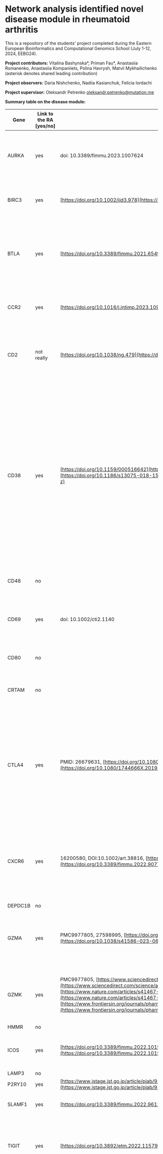 # Network analysis identified novel disease module in rheumatoid arthritis
This is a repository of the students' project completed during the Eastern European Bioinformatics and Computational Genomics School (July 1-12, 2024, EEBG24). 

**Project contributors:** 
Vitalina Bashynska*, Priman Fau*, Anastasiia Romanenko, Anastasiia Kompaniiets, Polina Havrysh, Matvii Mykhailichenko
(asterisk denotes shared leading contribution)

**Project observers:**
Daria Nishchenko, Nadiia Kasianchuk, Felicia Iordachi

**Project supervisor:** 
Oleksandr Petrenko <oleksandr.petrenko@mutation.me>

**Summary table on the disease module:**

| Gene    | Link to the RA [yes/no] | Source | Mechanism | Is in ClinTrials? (link) |
|---------|-------------------------|--------|-----------|--------------------------|
| AURKA   | yes                     | doi: 10.3389/fimmu.2023.1007624 | AURKA encodes a cell cycle-regulated kinase that appears to play a role in microtubule formation and/or spindle pole stabilization during chromosome segregation. | no |
| BIRC3   | yes                     | [https://doi.org/10.1002/iid3.978](https://doi.org/10.1002/iid3.978) | 1) BIRC2 as an upregulated RA-specific gene 2) BIRC2 acted as a hub gene of the RA-specific protein-protein interaction network | no |
| BTLA    | yes                     | [https://doi.org/10.3389/fimmu.2021.654960](https://doi.org/10.3389/fimmu.2021.654960) | In rheumatoid arthritis (RA) patients, BTLA-expressing CD3+/CD4+/CD8+ T cell proportions are remarkably increased, and the swollen joint count is negatively correlated with the percentage of BTLA+CD8+ T cells | no |
| CCR2    | yes                     | [https://doi.org/10.1016/j.intimp.2023.109755](https://doi.org/10.1016/j.intimp.2023.109755) | CCR2 mRNA expression and the tyrosine phosphorylation levels in CCR2 increased in a rat model of adjuvant-induced arthritis (AIA) | [https://onlinelibrary.wiley.com/doi/epdf/10.1002/art.23591](https://onlinelibrary.wiley.com/doi/epdf/10.1002/art.23591) |
| CD2     | not really              | [https://doi.org/10.1038/ng.479](https://doi.org/10.1038/ng.479) | The CD2 protein is a co-stimulatory molecule on the surface of natural killer cells and T-cells "the strongest evidence of association to RA at rs11586238 on 1p13.1 near the CD2 and CD58 genes" | no |
| CD38    | yes                     | [https://doi.org/10.1159/000516642](https://doi.org/10.1159/000516642), [https://doi.org/10.1186/s13075-018-1578-z](https://doi.org/10.1186/s13075-018-1578-z) | 1) high level of CD38+ NK cells and a low level of CD38+ N-like T cells in RA activate the mTOR pathway in CD4+ T cells among MNCs. This subsequently inhibits the differentiation of CD4+ T cells into Treg cells, enhances Th1/Th2 and Th17/Treg ratios, and ultimately exacerbates RA pathogenesis, including immune imbalance and tolerance disorder; 2) CD38 and plasma cell/plasmablast-related genes are upregulated in ACPA+ RF+ arthralgia and UA disease stages before the onset of RA; (2) CD38 is expressed at the highest level on plasma cells in the peripheral blood compared to other immune cell populations in donors with RA or SLE and healthy donors | [https://doi.org/10.1186/s13075-018-1578-z](https://doi.org/10.1186/s13075-018-1578-z) |
| CD48    | no                      |        | Comment: no great evidence except elevated levels in synovial fluid | no |
| CD69    | yes                     | doi: 10.1002/cti2.1140 | SF CD69+CD103+/-CD8+ memory T cells with TRM features play a role in the pathogenesis of ACPA-positive RA by inducing perforin-mediated citrullinated protein formation. | [https://doi.org/10.2217/imt-2019-0091](https://doi.org/10.2217/imt-2019-0091) |
| CD80    | no                      |        | Comment: no great evidence except elevated levels in synovial fluid | doi:10.1093/rheumatology/kev403 |
| CRTAM   | no                      |        | Comment: a predicted marker of inflammatory processes and a RA biomarker, but no connection to disease development/occurrence | no |
| CTLA4   | yes                     | PMID: 26679631, [https://doi.org/10.1080/1744666X.2019.1579642](https://doi.org/10.1080/1744666X.2019.1579642) | (1) Abatacept is a fusion protein composed of the Fc region of the immunoglobulin G1 (IgG1) fused to the extracellular domain of cytotoxic T lymphocyte-associated antigen (CTLA4). - a therapeutic option (2)Activated B lymphocytes, macrophages, osteoclasts and endothelial cells express the costimulatory molecules (CD80/86) and are downregulated by CTLA-4 blockade. | abatacept ([https://www.tandfonline.com/doi/full/10.1080/1744666X.2019.1579642](https://www.tandfonline.com/doi/full/10.1080/1744666X.2019.1579642)) NCT00048581, NCT00279760 |
| CXCR6   | yes                     | 16200580, DOI:10.1002/art.38816, [https://doi.org/10.3389/fimmu.2022.907733](https://doi.org/10.3389/fimmu.2022.907733) | (1) overexpression of CXCR6 on synovial RA CD4+ T cells (human, mice) (2) CXCR6 and CXCL16 levels are elevated in both RA FLSs and may stimulate FLS proliferation (114). (3) CXCR6 and CXCL16 can promote inflammation by affecting T cell differentiation and homing to joints. | no |
| DEPDC1B | no                      |        |                                               | no |
| GZMA    | yes                     | PMC9977805, 27598995, [https://doi.org/10.1038/s41586-023-06708-y](https://doi.org/10.1038/s41586-023-06708-y) | (1) increased level in plasma (granzyme A) (2) in mice induces osteoclastogenesis in inflammatory arthritis (3) implicated in one type of synovium inflammatome in RA in scRNAseq (Tph = T peripheral helpers) | no |
| GZMK    | yes                     | PMC9977805, [https://www.sciencedirect.com/science/article/pii/S1521694224000019](https://www.sciencedirect.com/science/article/pii/S1521694224000019) (rev), [https://www.nature.com/articles/s41467-024-48620-7](https://www.nature.com/articles/s41467-024-48620-7), [https://www.frontiersin.org/journals/pharmacology/articles/10.3389/fphar.2021.726529/full](https://www.frontiersin.org/journals/pharmacology/articles/10.3389/fphar.2021.726529/full) | (1) increased level in synovial tissue (granzyme K), (2) perforin, IFNg regulation - expressed by CD8+ cells, (3) CD8 + GZMK+ chromatin state in RA (4) a biomarker in ACPA-negative RA | no |
| HMMR    | no                      |        |                                               | no |
| ICOS    | yes                     | [https://doi.org/10.3389/fimmu.2022.1015831](https://doi.org/10.3389/fimmu.2022.1015831) | This suggests that ICOS contributes to the autoimmune response in RA by facilitating the production of autoantibodies | [https://www.ncbi.nlm.nih.gov/pmc/articles/PMC6143914/](https://www.ncbi.nlm.nih.gov/pmc/articles/PMC6143914/) |
| LAMP3   | no                      |        |                                               | no |
| P2RY10  | yes                     | [https://www.jstage.jst.go.jp/article/pjab/91/8/91_PJA9108B-02/_pdf](https://www.jstage.jst.go.jp/article/pjab/91/8/91_PJA9108B-02/_pdf) | Gwas analysis | no |
| SLAMF1  | yes                     | [https://doi.org/10.3389/fimmu.2022.961129](https://doi.org/10.3389/fimmu.2022.961129) | its involvement in the inflammatory response mediated by infiltrating immune cells in RA | no |
| TIGIT   | yes                     | [https://doi.org/10.3892/etm.2022.11579](https://doi.org/10.3892/etm.2022.11579) | The present study suggests that the increase in TIGIT+PD-1+CXCR5-CD4+T cells is associated with the production of autoantibodies and RA activity and may serve a role in RA pathogenesis. | no |
| UBD     | yes                     | [https://www.ncbi.nlm.nih.gov/pmc/articles/PMC9879075/#:~:text=10.3892/mmr.2023.12940](https://www.ncbi.nlm.nih.gov/pmc/articles/PMC9879075/#:~:text=10.3892/mmr.2023.12940) | overexpression in RA (array profiling), in cell-based study (RA-fibroblast-like synoviocytes) UBD promoted the secretion of inflammatory factors (IL-2, IL-6, IL-10 and TNF-α). Mechanistically, elevated UBD activated phosphorylated-p38 in RA-FLSs | no |
| XCL1    | yes                     | [https://doi.org/10.1016/j.joca.2010.08.003](https://doi.org/10.1016/j.joca.2010.08.003) | this chemokine shows reduced level in SF of RA patients compared to healthy; this chemokine stimulates migration of human mesenchymal progenitors from bones | no |
| ZBED2   | no                      |        |                                               | no |
| PLA2G2D | not really              |        | immunosuppressive activity, mentioned in the context of psoriatic arthritis | no |

